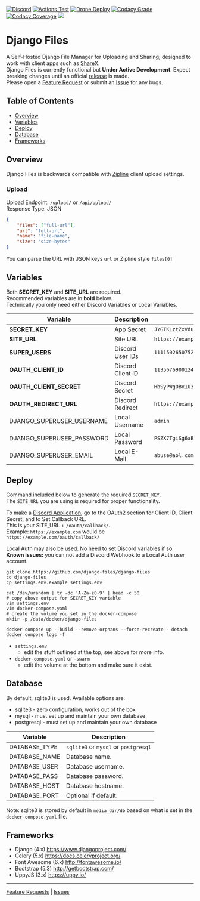 [![Discord](https://img.shields.io/discord/899171661457293343?label=Discord&color=5865F2&logo=discord&logoColor=white)](https://discord.gg/wXy6m2X8wY)
[![Actions Test](https://img.shields.io/github/actions/workflow/status/django-files/django-files/test.yaml?label=Test&logo=github)](https://github.com/django-files/django-files/actions/workflows/test.yaml)
[![Drone Deploy](https://img.shields.io/drone/build/django-files/django-files?label=Deploy&logo=drone&server=https%3A%2F%2Fdrone.hosted-domains.com)](https://drone.hosted-domains.com/django-files/django-files)
[![Codacy Grade](https://img.shields.io/codacy/grade/7c41f4f6526c4233ba1304bfb45981c4?label=Codacy&logo=codacy&logoColor=white)](https://app.codacy.com/gh/django-files/django-files/dashboard)
[![Codacy Coverage](https://img.shields.io/codacy/coverage/7c41f4f6526c4233ba1304bfb45981c4?label=Coverage&logo=codacy&logoColor=white)](https://app.codacy.com/gh/django-files/django-files/dashboard)
[![](https://repository-images.githubusercontent.com/672712475/52cf00a8-31de-4b0a-8522-63670bb4314a)](https://github.com/django-files/django-files)
# Django Files

A Self-Hosted Django File Manager for Uploading and Sharing; 
designed to work with client apps such as [ShareX](https://github.com/ShareX/ShareX).  
Django Files is currently functional but **Under Active Development**. Expect breaking changes
until an official [release](https://github.com/django-files/django-files/releases) is made.  
Please open a [Feature Request](https://github.com/django-files/django-files/discussions/new?category=feature-requests)
or submit an [Issue](https://github.com/cssnr/zipline-cli/issues/new) for any bugs.

## Table of Contents

*   [Overview](#overview)
*   [Variables](#variables)
*   [Deploy](#deploy)
*   [Database](#database)
*   [Frameworks](#frameworks)

## Overview

Django Files is backwards compatible with 
[Zipline](https://zipline.diced.vercel.app/docs/api/upload) 
client upload settings.  

### Upload

Upload Endpoint: `/upload/` or `/api/upload/`  
Response Type: JSON 

```json
{
    "files": ["full-url"],
    "url": "full-url",
    "name": "file-name",
    "size": "size-bytes"
}
```

You can parse the URL with JSON keys `url` or Zipline style `files[0]`

## Variables

Both **SECRET_KEY** and **SITE_URL** are required.  
Recommended variables are in **bold** below.  
Technically you only need either Discord Variables or Local Variables.

| Variable                  | Description       | Example                                              |
|---------------------------|-------------------|------------------------------------------------------|
| **SECRET_KEY**            | App Secret        | `JYGTKLztZxVdu5NXuhXGaSkLJosiiQyBhFJ4LAHrJ5YHigQqq7` |
| **SITE_URL**              | Site URL          | `https://example.com`                                |
| **SUPER_USERS**           | Discord User IDs  | `111150265075298304,111148006983614464`              |
| **OAUTH_CLIENT_ID**       | Discord Client ID | `1135676900124135484`                                |
| **OAUTH_CLIENT_SECRET**   | Discord Secret    | `HbSyPWgOBx1U38MqmEEUy75KUe1Pm7dR`                   |
| **OAUTH_REDIRECT_URL**    | Discord Redirect  | `https://example.com/oauth/callback/`                |
| DJANGO_SUPERUSER_USERNAME | Local Username    | `admin`                                              |
| DJANGO_SUPERUSER_PASSWORD | Local Password    | `PSZX7TgiSg6aB6sZ`                                   |
| DJANGO_SUPERUSER_EMAIL    | Local E-Mail      | `abuse@aol.com`                                      |

## Deploy

Command included below to generate the required `SECRET_KEY`.  
The `SITE_URL` you are using is required for proper functionality.  

To make a [Discord Application](https://discord.com/developers/applications), 
go to the OAuth2 section for Client ID, Client Secret, and to Set Callback URL.  
This is your SITE_URL + `/oauth/callback/`.  
Example: `https://example.com` would be `https://example.com/oauth/callback/`

Local Auth may also be used. No need to set Discord variables if so.  
**Known issues:** you can not add a Discord Webhook to a Local Auth user account.

```text
git clone https://github.com/django-files/django-files
cd django-files
cp settings.env.example settings.env

cat /dev/urandom | tr -dc 'A-Za-z0-9' | head -c 50
# copy above output for SECRET_KEY variable
vim settings.env
vim docker-compose.yaml
# create the volume you set in the docker-compose
mkdir -p /data/docker/django-files

docker compose up --build --remove-orphans --force-recreate --detach
docker compose logs -f
```

*   `settings.env`
    -   edit the stuff outlined at the top, see above for more info.
*   `docker-compose.yaml` or `-swarm`
    -   edit the volume at the bottom and make sure it exist.

## Database

By default, sqlite3 is used. Available options are: 

*   sqlite3 - zero configuration, works out of the box
*   mysql - must set up and maintain your own database
*   postgresql - must set up and maintain your own database

| Variable      | Description                          |
|---------------|--------------------------------------|
| DATABASE_TYPE | `sqlite3` or `mysql` or `postgresql` |
| DATABASE_NAME | Database name.                       |
| DATABASE_USER | Database username.                   |
| DATABASE_PASS | Database password.                   |
| DATABASE_HOST | Database hostname.                   |
| DATABASE_PORT | Optional if default.                 |

Note: sqlite3 is stored by default in `media_dir/db` 
based on what is set in the `docker-compose.yaml` file.

## Frameworks

*   Django (4.x) https://www.djangoproject.com/
*   Celery (5.x) https://docs.celeryproject.org/
*   Font Awesome (6.x) http://fontawesome.io/
*   Bootstrap (5.3) http://getbootstrap.com/
*   UppyJS (3.x) https://uppy.io/

---
[Feature Requests](https://github.com/django-files/django-files/discussions/new?category=feature-requests) |
[Issues](https://github.com/cssnr/zipline-cli/issues/new) 
